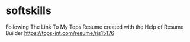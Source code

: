 # softskills
Following The Link To My Tops Resume created with the Help of Resume Builder
https://tops-int.com/resume/ris15176
